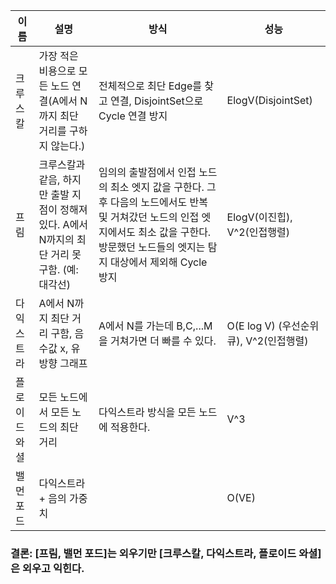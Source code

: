 
  

|이름 |설명 | 방식 |성능 |
|--|--|--|--|
| 크루스칼|가장 적은 비용으로 모든 노드 연결(A에서 N까지 최단 거리를 구하지 않는다.) | 전체적으로 최단 Edge를 찾고 연결, DisjointSet으로 Cycle 연결 방지 | ElogV(DisjointSet) |
| 프림 | 크루스칼과 같음, 하지만 출발 지점이 정해져 있다. A에서 N까지의 최단 거리 못 구함. (예: 대각선) | 임의의 출발점에서 인접 노드의 최소 엣지 값을 구한다. 그 후 다음의 노드에서도 반복 및 거쳐갔던 노드의 인접 엣지에서도 최소 값을 구한다. 방문했던 노드들의 엣지는 탐지 대상에서 제외해 Cycle 방지   | ElogV(이진힙), V^2(인접행렬) |
| 다익스트라 | A에서 N까지 최단 거리 구함, 음수값 x, 유방향 그래프 | A에서 N를 가는데 B,C,...M을 거쳐가면 더 빠를 수 있다. | O(E log V) (우선순위큐), V^2(인접행렬) |
| 플로이드 와셜 | 모든 노드에서 모든 노드의 최단 거리 | 다익스트라 방식을 모든 노드에 적용한다. | V^3 |
| 밸먼 포드 | 다익스트라 + 음의 가중치 | | O(VE)|

  

### 결론: [프림, 밸먼 포드]는 외우기만 [크루스칼, 다익스트라, 플로이드 와셜]은 외우고 익힌다.